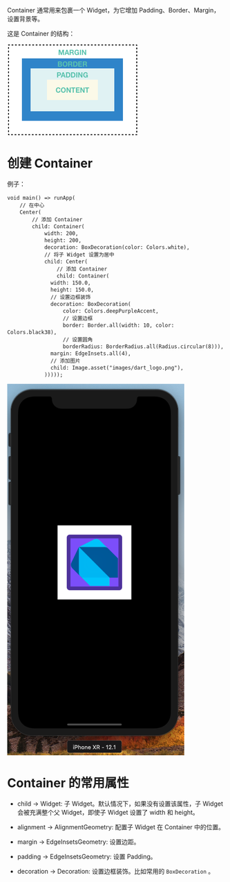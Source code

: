 
Container 通常用来包裹一个 Widget，为它增加 Padding、Border、Margin，设置背景等。

这是 Container 的结构：    


![](https://raw.githubusercontent.com/chenBingX/img/master/Flutter/Flutter-container结构.png)  

# 创建 Container

例子：  

```
void main() => runApp(
    // 在中心
    Center(
        // 添加 Container
        child: Container(
            width: 200,
            height: 200,
            decoration: BoxDecoration(color: Colors.white),
            // 将子 Widget 设置为居中
            child: Center(
                // 添加 Container
                child: Container(
              width: 150.0,
              height: 150.0,
              // 设置边框装饰
              decoration: BoxDecoration(
                  color: Colors.deepPurpleAccent,
                  // 设置边框
                  border: Border.all(width: 10, color: Colors.black38),
                  // 设置圆角
                  borderRadius: BorderRadius.all(Radius.circular(8))),
              margin: EdgeInsets.all(4),
              // 添加图片
              child: Image.asset("images/dart_logo.png"),
            )))));
```

![](https://raw.githubusercontent.com/chenBingX/img/master/Flutter/Flutter-示例3.png)  


# Container 的常用属性

- child → Widget: 子 Widget。默认情况下，如果没有设置该属性，子 Widget 会被充满整个父 Widget，即使子 Widget 设置了 width 和 height。

- alignment → AlignmentGeometry: 配置子 Widget 在 Container 中的位置。  

- margin → EdgeInsetsGeometry: 设置边距。

- padding → EdgeInsetsGeometry: 设置 Padding。

- decoration → Decoration: 设置边框装饰。比如常用的 `BoxDecoration` 。

